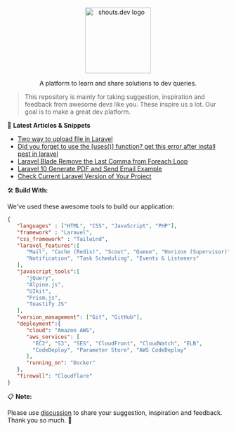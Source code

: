 <p align="center">
  <br>
  <a href="https://shouts.dev">
    <img src="https://shouts.dev/img/logo.webp" alt="shouts.dev logo" width="150"/>
  </a>
</p>

<p align="center">
A platform to learn and share solutions to dev queries.
</p>

> This repository is mainly for taking suggestion, inspiration and feedback from awesome devs like you. These inspire us a lot. Our goal is to make a great dev platform.

:page_with_curl: **Latest Articles & Snippets**
<!-- BLOG-POST-LIST:START -->
- [Two way to upload file in Laravel](https://shouts.dev/snippets/two-way-to-upload-file-in-laravel)
- [Did you forget to use the [uses&lpar;&rpar;] function? get this error after install pest in laravel](https://shouts.dev/snippets/did-you-forget-to-use-the-uses-function-get-this-error-after-install-pest-in-laravel)
- [Laravel Blade Remove the Last Comma from Foreach Loop](https://shouts.dev/snippets/laravel-blade-remove-the-last-comma-from-foreach-loop)
- [Laravel 10 Generate PDF and Send Email Example](https://shouts.dev/articles/laravel-10-generate-pdf-and-send-email-example)
- [Check Current Laravel Version of Your Project](https://shouts.dev/articles/check-current-laravel-version-of-your-project)
<!-- BLOG-POST-LIST:END -->

🛠️ **Build With:**

We've used these awesome tools to build our application:

```json
{
   "languages" : ["HTML", "CSS", "JavaScript", "PHP"],
   "framework" : "Laravel",
   "css_framework" : "Tailwind",
   "laravel_features":[
      "Mail", "Cache (Redis)", "Scout", "Queue", "Horizon (Supervisor)",
      "Notification", "Task Scheduling", "Events & Listeners"
   ],
   "javascript_tools":[
      "jQuery",
      "Alpine.js",
      "UIkit",
      "Prism.js",
      "Toastify JS"
   ],
   "version_management": ["Git", "GitHub"],
   "deployment":{
      "cloud": "Amazon AWS",
      "aws_services": [
        "EC2", "S3", "SES", "CloudFront", "CloudWatch", "ELB",
        "CodeDeploy", "Parameter Store", "AWS CodeDeploy"
      ],
      "running_on": "Docker"
   },
   "firewall": "Cloudflare"
}
```

:clipboard: **Note:**

Please use [discussion](https://github.com/mdobydullah/shouts.dev/discussions/new) to share your suggestion, inspiration and feedback. Thank you so much. :sparkling_heart:

